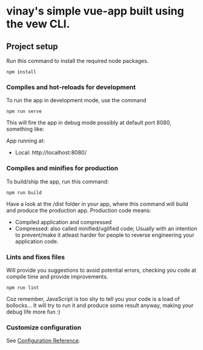 # vinay's simple vue-app built using the vew CLI.

## Project setup
Run this command to install the required node packages.
```
npm install
```

### Compiles and hot-reloads for development
To run the app in development mode, use the command

```
npm run serve
```

This will fire the app in debug mode possibly at default port 8080, something like:

  App running at:
  - Local:   http://localhost:8080/

### Compiles and minifies for production

To build/ship the app, run this command:

```
npm run build
```

Have a look at the /dist folder in your app, where this command will build and produce the production app.
Production code means:
- Compiled application and compressed
- Compressed: also called minified/uglified code; Usually with an intention to prevent/make it atleast harder for people to reverse engineering your application code.

### Lints and fixes files
Will provide you suggestions to avoid potential errors, checking you code at compile time and provide improvements.

```
npm run lint
```
Coz remember, JavaScript is too shy to tell you your code is a load of bollocks... It will try to run it and produce some result anyway, making your debug life more fun :)


### Customize configuration
See [Configuration Reference](https://cli.vuejs.org/config/).
